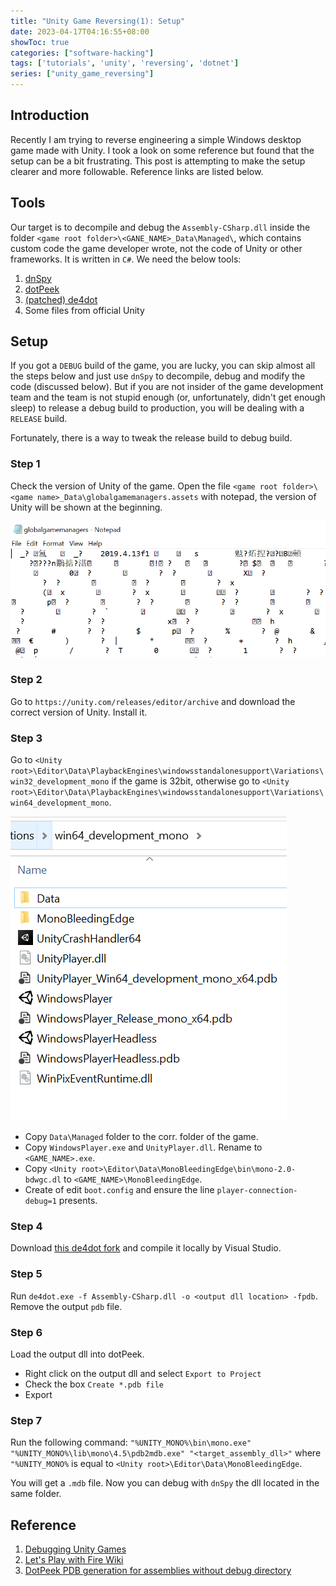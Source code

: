 ```yaml
---
title: "Unity Game Reversing(1): Setup"
date: 2023-04-17T04:16:55+08:00
showToc: true
categories: ["software-hacking"]
tags: ['tutorials', 'unity', 'reversing', 'dotnet']
series: ["unity_game_reversing"]
---
```


## Introduction

Recently I am trying to reverse engineering a simple Windows desktop game made with Unity. I took a look on some reference but found that the setup can be a bit frustrating. This post is attempting to make the setup clearer and more followable. Reference links are listed below.

## Tools

Our target is to decompile and debug the `Assembly-CSharp.dll` inside the folder `<game root folder>\<GANE_NAME>_Data\Managed\`, which contains custom code the game developer wrote, not the code of Unity or other frameworks. It is written in `C#`. We need the below tools:

1. [dnSpy](https://github.com/dnSpy/dnSpy/)
2. [dotPeek](https://www.jetbrains.com/decompiler/)
3. [(patched) de4dot](https://github.com/earnol/de4dot/tree/dotPeek)
4. Some files from official Unity

## Setup

If you got a `DEBUG` build of the game, you are lucky, you can skip almost all the steps below and just use `dnSpy` to decompile, debug and modify the code (discussed below). But if you are not insider of the game development team and the team is not stupid enough (or, unfortunately, didn't get enough sleep) to release a debug build to production, you will be dealing with a `RELEASE` build.

Fortunately, there is a way to tweak the release build to debug build.

### Step 1

Check the version of Unity of the game. Open the file `<game root folder>\<game name>_Data\globalgamemanagers.assets` with notepad, the version of Unity will be shown at the beginning.

![](/unity_reversing1/unity_version.png)

### Step 2

Go to `https://unity.com/releases/editor/archive` and download the correct version of Unity. Install it.

### Step 3

Go to `<Unity root>\Editor\Data\PlaybackEngines\windowsstandalonesupport\Variations\win32_development_mono` if the game is 32bit, otherwise go to `<Unity root>\Editor\Data\PlaybackEngines\windowsstandalonesupport\Variations\win64_development_mono`.

![](/unity_reversing1/mono.png)

- Copy `Data\Managed` folder to the corr. folder of the game.
- Copy `WindowsPlayer.exe` and `UnityPlayer.dll`. Rename to `<GAME_NAME>.exe`.
- Copy `<Unity root>\Editor\Data\MonoBleedingEdge\bin\mono-2.0-bdwgc.dl` to `<GAME_NAME>\MonoBleedingEdge`.
- Create of edit `boot.config` and ensure the line `player-connection-debug=1` presents.

### Step 4

Download [this de4dot fork](https://github.com/earnol/de4dot/tree/dotPeek) and compile it locally by Visual Studio.

### Step 5

Run `de4dot.exe -f Assembly-CSharp.dll -o <output dll location> -fpdb`. Remove the output `pdb` file.

### Step 6

Load the output dll into dotPeek.
- Right click on the output dll and select `Export to Project`
- Check the box `Create *.pdb file`
- Export

### Step 7

Run the following command:
`"%UNITY_MONO%\bin\mono.exe" "%UNITY_MONO%\lib\mono\4.5\pdb2mdb.exe" "<target_assembly_dll>"`
where `"%UNITY_MONO%` is equal to `<Unity root>\Editor\Data\MonoBleedingEdge`.

You will get a `.mdb` file. Now you can debug with `dnSpy` the dll located in the same folder.

## Reference

1. [Debugging Unity Games](https://github.com/dnSpy/dnSpy/wiki/Debugging-Unity-Games)
2. [Let's Play with Fire Wiki](https://wiki.fireundubh.com/unity/turning-a-release-build-into-a-debug-build)
3. [DotPeek PDB generation for assemblies without debug directory](https://stackoverflow.com/questions/31299157/dotpeek-pdb-generation-for-assemblies-without-debug-directory)
